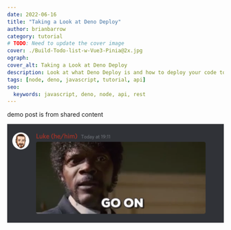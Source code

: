 ```yaml
---
date: 2022-06-16
title: "Taking a Look at Deno Deploy"
author: brianbarrow
category: tutorial
# TODO: Need to update the cover image
cover: ./Build-Todo-list-w-Vue3-Pinia@2x.jpg
ograph:
cover_alt: Taking a Look at Deno Deploy
description: Look at what Deno Deploy is and how to deploy your code to
tags: [node, deno, javascript, tutorial, api]
seo:
  keywords: javascript, deno, node, api, rest
---
```


demo post is from shared content

![Go on!](/uploads/go-on.png)
